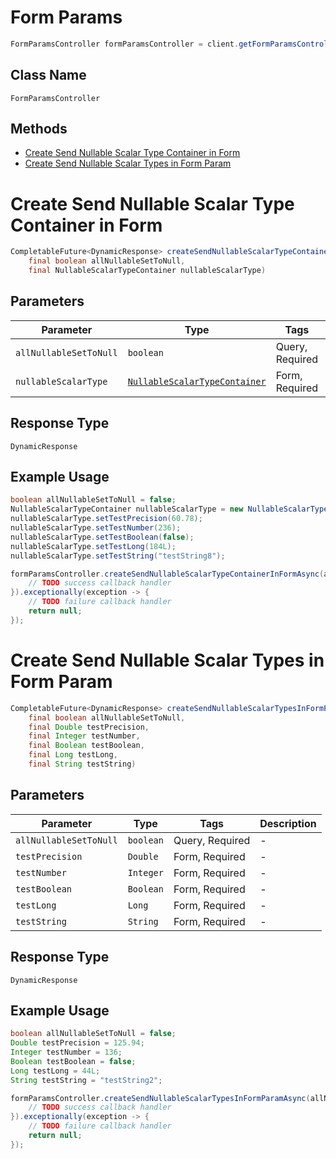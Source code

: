 # Form Params

```java
FormParamsController formParamsController = client.getFormParamsController();
```

## Class Name

`FormParamsController`

## Methods

* [Create Send Nullable Scalar Type Container in Form](/doc/controllers/form-params.md#create-send-nullable-scalar-type-container-in-form)
* [Create Send Nullable Scalar Types in Form Param](/doc/controllers/form-params.md#create-send-nullable-scalar-types-in-form-param)


# Create Send Nullable Scalar Type Container in Form

```java
CompletableFuture<DynamicResponse> createSendNullableScalarTypeContainerInFormAsync(
    final boolean allNullableSetToNull,
    final NullableScalarTypeContainer nullableScalarType)
```

## Parameters

| Parameter | Type | Tags | Description |
|  --- | --- | --- | --- |
| `allNullableSetToNull` | `boolean` | Query, Required | - |
| `nullableScalarType` | [`NullableScalarTypeContainer`](/doc/models/nullable-scalar-type-container.md) | Form, Required | - |

## Response Type

`DynamicResponse`

## Example Usage

```java
boolean allNullableSetToNull = false;
NullableScalarTypeContainer nullableScalarType = new NullableScalarTypeContainer();
nullableScalarType.setTestPrecision(60.78);
nullableScalarType.setTestNumber(236);
nullableScalarType.setTestBoolean(false);
nullableScalarType.setTestLong(184L);
nullableScalarType.setTestString("testString8");

formParamsController.createSendNullableScalarTypeContainerInFormAsync(allNullableSetToNull, nullableScalarType).thenAccept(result -> {
    // TODO success callback handler
}).exceptionally(exception -> {
    // TODO failure callback handler
    return null;
});
```


# Create Send Nullable Scalar Types in Form Param

```java
CompletableFuture<DynamicResponse> createSendNullableScalarTypesInFormParamAsync(
    final boolean allNullableSetToNull,
    final Double testPrecision,
    final Integer testNumber,
    final Boolean testBoolean,
    final Long testLong,
    final String testString)
```

## Parameters

| Parameter | Type | Tags | Description |
|  --- | --- | --- | --- |
| `allNullableSetToNull` | `boolean` | Query, Required | - |
| `testPrecision` | `Double` | Form, Required | - |
| `testNumber` | `Integer` | Form, Required | - |
| `testBoolean` | `Boolean` | Form, Required | - |
| `testLong` | `Long` | Form, Required | - |
| `testString` | `String` | Form, Required | - |

## Response Type

`DynamicResponse`

## Example Usage

```java
boolean allNullableSetToNull = false;
Double testPrecision = 125.94;
Integer testNumber = 136;
Boolean testBoolean = false;
Long testLong = 44L;
String testString = "testString2";

formParamsController.createSendNullableScalarTypesInFormParamAsync(allNullableSetToNull, testPrecision, testNumber, testBoolean, testLong, testString).thenAccept(result -> {
    // TODO success callback handler
}).exceptionally(exception -> {
    // TODO failure callback handler
    return null;
});
```

